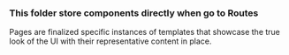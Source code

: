 ### This folder store components  directly when go to Routes

Pages are finalized specific instances of templates that showcase the true look of the UI with their representative content in place. 